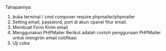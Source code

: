
Tahapannya:
1. buka terminal / cmd
composer require phpmailer/phpmailer
2. Setting email, password, port di akun cpanel fitur email.
3. Membuat Form Kirim email
4. Menggunakan PHPMailer
Berikut adalah contoh penggunaan PHPMailer untuk mengirim email notifikasi
5. Uji coba
